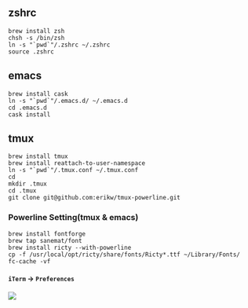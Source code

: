 ## zshrc

```
brew install zsh
chsh -s /bin/zsh
ln -s "`pwd`"/.zshrc ~/.zshrc
source .zshrc
```

## emacs

```
brew install cask
ln -s "`pwd`"/.emacs.d/ ~/.emacs.d
cd .emacs.d
cask install
```


## tmux

```
brew install tmux
brew install reattach-to-user-namespace
ln -s "`pwd`"/.tmux.conf ~/.tmux.conf
cd
mkdir .tmux
cd .tmux
git clone git@github.com:erikw/tmux-powerline.git
```

### Powerline Setting(tmux & emacs)

```
brew install fontforge
brew tap sanemat/font
brew install ricty --with-powerline
cp -f /usr/local/opt/ricty/share/fonts/Ricty*.ttf ~/Library/Fonts/
fc-cache -vf
```

#### `iTerm` -> `Preferences`

![](https://gyazo.com/c2ed34eda3d12e4b5a1ea93b0b471955.png)
